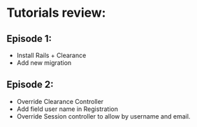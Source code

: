 # Tutorials review:

## Episode 1:
- Install Rails + Clearance
- Add new migration

## Episode 2:
- Override Clearance Controller
- Add field user name in Registration
- Override Session controller to allow by username and email.

